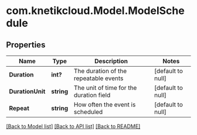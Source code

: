 # com.knetikcloud.Model.ModelSchedule
## Properties

Name | Type | Description | Notes
------------ | ------------- | ------------- | -------------
**Duration** | **int?** | The duration of the repeatable events | [default to null]
**DurationUnit** | **string** | The unit of time for the duration field | [default to null]
**Repeat** | **string** | How often the event is scheduled | [default to null]

[[Back to Model list]](../README.md#documentation-for-models) [[Back to API list]](../README.md#documentation-for-api-endpoints) [[Back to README]](../README.md)


